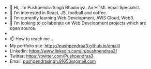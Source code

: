 - 👋 Hi, I’m Pushpendra Singh Bhadoriya. An HTML email Specialist.
- 👀 I’m interested in React, JS, football and coffee.
- 🌱 I’m currently learning Web Development, AWS Cloud, Web3.
- 💞️ I’m looking to collaborate on Web Development projects which are open source.
- 
- 📫 How to reach me ...
- My portfolio site: https://pushpendraa3.github.io/email/
- Linkedin: https://www.linkedin.com/in/pushpendraa3/
- Twitter: https://twitter.com/Pushpendraa3
- Email: pushpendrasingh.91650@gmail.com
<!---
pushpendraa3/pushpendraa3 is a ✨ special ✨ repository because its `README.md` (this file) appears on your GitHub profile.
You can click the Preview link to take a look at your changes.
--->
